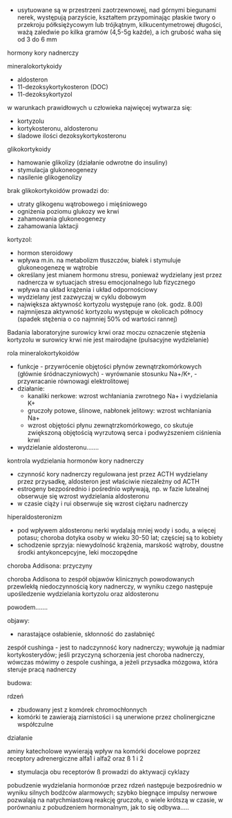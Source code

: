 - usytuowane są w przestrzeni zaotrzewnowej, nad górnymi biegunami nerek, występują parzyście, kształtem przypominając płaskie twory o przekroju półksiężycowym lub trójkątnym, kilkucentymetrowej długości, ważą zaledwie po kilka gramów (4,5-5g każde), a ich grubość waha się od 3 do 6 mm

hormony kory nadnerczy

mineralokortykoidy
- aldosteron
- 11-dezoksykortykosteron (DOC)
- 11-dezoksykortyzol

w warunkach prawidłowych u człowieka najwięcej wytwarza się:
- kortyzolu
- kortykosteronu, aldosteronu
- śladowe ilości dezoksykortykosteronu

glikokortykoidy
- hamowanie glikolizy (działanie odwrotne do insuliny)
- stymulacja glukoneogenezy
- nasilenie glikogenolizy

brak glikokortykoidów prowadzi do:
- utraty glikogenu wątrobowego i mięśniowego
- ogniżenia poziomu glukozy we krwi
- zahamowania glukoneogenezy
- zahamowania laktacji

kortyzol:
- hormon steroidowy
- wpływa m.in. na metabolizm tłuszczów, białek i stymuluje glukoneogenezę w wątrobie
- określany jest mianem hormonu stresu, ponieważ wydzielany jest przez nadnercza w sytuacjach stresu emocjonalnego lub fizycznego
- wpływa na układ krążenia i układ odpornościowy
- wydzielany jest zazwyczaj w cyklu dobowym
- największa aktywność kortyzolu występuje rano (ok. godz. 8.00)
- najmnijesza aktywność kortyzolu występuje w okolicach północy (spadek stężenia o co najmniej 50% od wartości rannej)

Badania laboratoryjne surowicy krwi oraz moczu
oznaczenie stężenia kortyzolu w surowicy krwi nie jest mairodajne (pulsacyjne wydzielanie)

rola mineralokortykoidów
- funkcje - przywrócenie objętości płynów zewnątrzkomórkowych (głównie śródnaczyniowych) - wyrównanie stosunku Na+/K+, - przywracanie równowagi elektrolitowej
- działanie:
	- kanaliki nerkowe: wzrost wchłaniania zwrotnego Na+ i wydzielania K+
	- gruczoły potowe, ślinowe, nabłonek jelitowy: wzrost wchłaniania Na+
	- wzrost objętości płynu zewnątrzkomórkowego, co skutuje zwiększoną objętością wyrzutową serca i podwyższeniem ciśnienia krwi
- wydzielanie aldosteronu.......

kontrola wydzielania hormonów kory nadnerczy
- czynność kory nadnerczy regulowana jest przez ACTH wydzielany przez przysadkę, aldosteron jest właściwie niezależny od ACTH
- estrogeny bezpośrednio i pośrednio wpływają, np. w fazie lutealnej obserwuje się wzrost wydzielania aldosteronu
- w czasie ciąży i rui obserwuje się wzrost ciężaru nadnerczy

hiperaldosteronizm
- pod wpływem aldosteronu nerki wydalają mniej wody i sodu, a więcej potasu; choroba dotyka osoby w wieku 30-50 lat; częściej są to kobiety
- schodzenie sprzyja: niewydolność krążenia, marskość wątroby, doustne środki antykoncepcyjne, leki moczopędne

choroba Addisona: przyczyny

choroba Addisona to zespół objawów klinicznych powodowanych przewlekłą niedoczynnością kory nadnerczy, w wyniku czego następuje upośledzenie wydzielania kortyzolu oraz aldosteronu

powodem.......

objawy:
- narastające osłabienie, skłonność do zasłabnięć

zespół cushinga
	- jest to nadczynność kory nadnerczy; wywołuje ją nadmiar kortykosterydów; jeśli przyczyną schorzenia jest choroba nadnerczy, wówczas mówimy o zespole cushinga, a jeżeli przysadka mózgowa, która steruje pracą nadnerczy

budowa:

rdzeń
- zbudowany jest z komórek chromochłonnych
- komórki te zawierają ziarnistości i są unerwione przez cholinergiczne współczulne

działanie

aminy katecholowe wywierają wpływ na komórki docelowe poprzez receptory adrenergiczne alfa1 i alfa2 oraz ß 1 i 2
- stymulacja obu receptorów ß prowadzi do aktywacji cyklazy

pobudzenie wydzielania hormonóœ przez rdzeń następuje bezpośrednio w wyniku silnych bodźców alarmowych; szybko biegnące impulsy nerwowe pozwalają na natychmiastową reakcję gruczołu, o wiele krótszą w czasie, w porównaniu z pobudzeniem hormonalnym, jak to się odbywa.....

